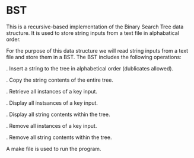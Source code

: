 # BST
This is a recursive-based implementation of the Binary Search Tree data structure. It is used to store string inputs from a text file in alphabatical order.

For the purpose of this data structure we will read string inputs from a text file and store them in a BST. The BST includes the following operations:

. Insert a string to the tree in alphabetical order (dublicates allowed).

. Copy the string contents of the entire tree.

. Retrieve all instances of a key input.

. Display all instsances of a key input.

. Display all string contents within the tree.

. Remove all instances of a key input.

. Remove all string contents within the tree.

A make file is used to run the program.
